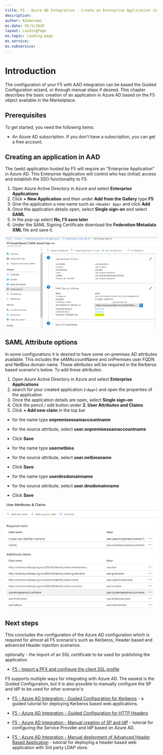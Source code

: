 ```yaml
---
title: F5 - Azure AD Integration - Create an Enterprise Application in AAD
description: 
author: RZomerman
ms.date: 05/5/2020
layout: LandingPage
ms.topic: landing-page
ms.service: 
ms.subservice:
---
```


# Introduction

The configuration of your F5 with AAD integration can be based the Guided Configuration wizard, or through manual steps if desired. This chapter describes the basic creation of an application in Azure AD based on the F5 object available in the Marketplace.

## Prerequisites

To get started, you need the following items:

- An Azure AD subscription. If you don't have a subscription, you can get a free account.

## Creating an application in AAD

The (web) application hosted by F5 will require an "Enterprise Application" in Azure AD. This Enterprise Application will control who has (initial) access and establish the SSO functionality to F5.

1. Open Azure Active Directory in Azure and select **Enterprise Applications**
1. Click **+ New Application** and then under **Add from the Gallery** type **F5**
1. Give the application a new name such as `<Header App>` and click **Add**
1. Once the application details open, select **Single sign-on** and select **SAML**
1. In the pop-up select **No, I'll save later**
1. Under the SAML Signing Certificate download the **Federation Metadata XML** file and save it.

![F5AADAppConfig](./images/6.F5HeaderAADAppConfig.PNG)

## SAML Attribute options

In some configurations it is desired to have some on-premises AD attributes available. This includes the sAMAccountName and onPremises user FQDN and NetBios domain name. These attributes will be required in the Kerberos based scenario's below. To add these attributes:

1. Open Azure Active Directory in Azure and select **Enterprise Applications**
1. search for your created application (`<App>`) and open the properties of the application
1. Once the application details are open, select **Single sign-on**
1. Click the pencil / edit button under **2. User Attributes and Claims**
1. Click **+ Add new claim** in the top bar

- for the name type **onpremisessamaccountname**
- for the source attribute, select **user.onpremisessamaccountname**
- Click **Save**

- for the name type **usernetbios**
- for the source attribute, select **user.netbiosname**
- Click **Save**

- for the name type **userdnsdomainname**
- for the source attribute, select **user.dnsdomainname**
- Click **Save**

![f5apm-aad-additional-claims](./images/f5-aad-create-enterprise-application-additional-claims.PNG)

## Next steps

This concludes the configuration of the Azure AD configuration which is required for almost all F5 scenario's such as Kerberos, Header based and advanced Header injection scenarios.

optionally - the import of an SSL certificate to be used for publishing the application
- [F5 - Import a PFX and configure the client SSL profile](f5-client-ssl.md)

F5 supports multiple ways for integrating with Azure AD. The easiest is the Guided Configuration, but it is also possible to manually configure the SP and IdP to be used for other scenario's:

- [F5 - Azure AD Integration - Guided Configuration for Kerberos](f5-kerberos-guided.md) - a guided tutorial for deploying Kerberos based web applications.
- [F5 - Azure AD Integration - Guided Configuration for HTTP Headers](f5-header-guided.md)

- [F5 - Azure AD Integration - Manual creation of SP and IdP](f5-aad-saml-manual.md) - tutorial for configuring the Service Provider and IdP based on Azure AD.
- [F5 - Azure AD Integration - Manual deployment of Advanced Header Based Application](f5-advanced-header.md) - tutorial for deploying a header based web application with 3rd party LDAP store.
